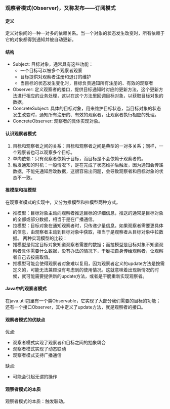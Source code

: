 ### 观察者模式(Observer)，又称发布——订阅模式

#### 定义
定义对象间的一种一对多的依赖关系。当一个对象的状态发生改变时，所有依赖于它的对象都得到通知并被自动更新。

#### 结构
 - Subject: 目标对象，通常具有这些功能：
   - 一个目标可以被多个观察者观察
   - 目标提供对观察者注册和退订的维护
   - 当目标的状态发生变化时，目标负责通知所有注册的、有效的观察者
 - Observer: 定义观察者的接口，提供目标通知时对应的更新方法，这个更新方法进行相应的业务处理，这以在这个方法里回调目标对象，以获取目标对象的数据。
 - ConcreteSubject: 具体的目标对象，用来维护目标状态，当目标对象的状态发生改变时，通知所有注册的、有效的观察者，让观察者执行相应的处理。
 - ConcreteObserver: 观察者的具体实现对象。

#### 认识观察者模式
 1. 目标和观察者之间的关系：目标和观察者之间是典型的一对多关系；同样，一个观察者也可以观察多个目标。
 2. 单向依赖：只有观察者依赖于目标，而目标是不会依赖于观察者的。
 3. 触发通知的时机：一般情况下，是在完成了状态维护后触发，因为通知会传递数据，不能先通知后改数据，这很容易出问题，会导致观察者和目标对象的状态不一致。

#### 推模型和拉模型
 在观察者模式的实现中，又分为推模型和拉模型两种方式。
  - 推模型：目标对象主动向观察者推送目标的详细信息，推送的通常是目标对象的全部或部分数据，相当于是在广播通信。
  - 拉模型：目标对象在通知观察者时，只传递少量信息。如果观察者需要更具体的信息，由观察者主动到目标对象中获取，相当于是观察者从目标对象中拉数据。
 两种实现模型的比较：
  - 推模型是假定目标对象知道观察者需要的数据；而拉模型是目标对象不知道观察者具体需要什么数据，没有办法的情况下，干脆把自身传给观察者，让观察者自己去按需取值。
  - 推模型可能会使得观察者对象难以复用，因为观察者定义的update方法是按需定义的，可能无法兼顾没有考虑到的使用情况。这就意味着出现新情况的时候，就可能需要提供新的update方法，或者是干脆重新实现观察者。 

#### Java中的观察者模式
 在java.util包里有一个类Observable，它实现了大部分我们需要的目标的功能；还有一个接口Observer，其中定义了update方法，就是观察者的接口。

#### 观察者模式的优缺点
 优点:
  - 观察者模式实现了观察者和目标之间的抽象耦合
  - 观察者模式实现了动态联动
  - 观察者模式支持广播通信
  
 缺点:
  - 可能会引起无谓的操作
 
#### 观察者模式的本质
 观察者模式的本质：触发联动。
